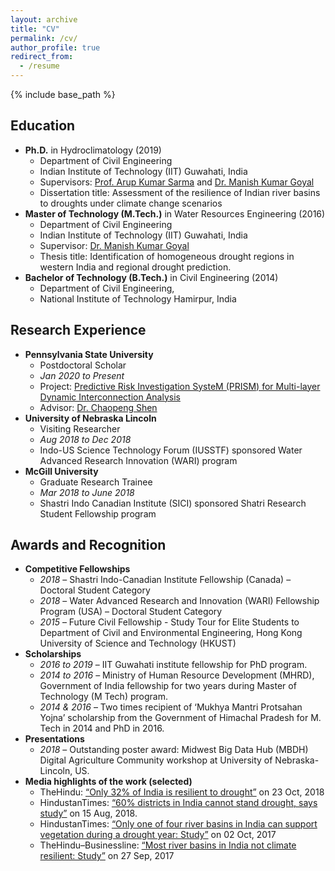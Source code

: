 ```yaml
---
layout: archive
title: "CV"
permalink: /cv/
author_profile: true
redirect_from:
  - /resume
---
```


{% include base_path %}


## Education
* **Ph.D.** in Hydroclimatology (2019)
	* Department of Civil Engineering <br/> 
	* Indian Institute of Technology (IIT) Guwahati, India <br/>
	* Supervisors: [Prof. Arup Kumar Sarma](http://www.iitg.ac.in/aks/homepage/index.html) and [Dr. Manish Kumar Goyal](https://sites.google.com/view/mkg1/home) <br/>
	* Dissertation title: Assessment of the resilience of Indian river basins to droughts under climate change scenarios
* **Master of Technology (M.Tech.)** in Water Resources Engineering (2016)
	* Department of Civil Engineering <br/>
	* Indian Institute of Technology (IIT) Guwahati, India <br/>
	* Supervisor: [Dr. Manish Kumar Goyal](https://sites.google.com/view/mkg1/home) <br/>
	* Thesis title: Identification of homogeneous drought regions in western India and regional drought prediction.
* **Bachelor of Technology (B.Tech.)** in Civil Engineering (2014)
	* Department of Civil Engineering, <br/>
	* National Institute of Technology Hamirpur, India 


## Research Experience 
* **Pennsylvania State University** <br/>
	* Postdoctoral Scholar <br/>
	* *Jan 2020 to Present* <br/>
	* Project: [Predictive Risk Investigation SysteM (PRISM) for Multi-layer Dynamic Interconnection Analysis](https://sites.google.com/view/prism-prj) <br/>
	* Advisor: [Dr. Chaopeng Shen](http://water.engr.psu.edu/shen/)
* **University of Nebraska Lincoln** <br/>
	* Visiting Researcher <br/>
	* *Aug 2018 to Dec 2018* <br/>
	* Indo-US Science Technology Forum (IUSSTF) sponsored Water Advanced Research Innovation (WARI) program 
* **McGill University** <br/>
	* Graduate Research Trainee <br/>
	* *Mar 2018 to June 2018* <br/>
	* Shastri Indo Canadian Institute (SICI) sponsored Shatri Research Student Fellowship program <br/>

## Awards and Recognition
* **Competitive Fellowships** <br/>
	* *2018* – Shastri Indo-Canadian Institute Fellowship (Canada) – Doctoral Student Category <br/>
	* *2018* – Water Advanced Research and Innovation (WARI) Fellowship Program (USA) – Doctoral Student Category <br/>
	* *2015* – Future Civil Fellowship - Study Tour for Elite Students to Department of Civil and Environmental Engineering, Hong Kong University of Science and Technology (HKUST)
* **Scholarships** <br/>
	* *2016 to 2019* – IIT Guwahati institute fellowship for PhD program. <br/>
	* *2014 to 2016* – Ministry of Human Resource Development (MHRD), Government of India fellowship for two years during Master of Technology (M Tech) program. <br/>
	* *2014 & 2016* – Two  times recipient of ‘Mukhya Mantri Protsahan Yojna’ scholarship from the Government of Himachal Pradesh for M. Tech in 2014 and PhD in 2016. <br/>
* **Presentations** <br/>
	* *2018* – Outstanding poster award: Midwest  Big Data Hub (MBDH) Digital Agriculture Community workshop at University of Nebraska-Lincoln, US. 
* **Media highlights of the work (selected)** <br/>
	* TheHindu: [“Only 32% of India is resilient to drought”](https://www.thehindu.com/sci-tech/science/only-32-of-india-is-resilient-to-drought/article25295441.ece?fbclid=IwAR0G6Qo5ggiifzmgFjOAI6mBzAep_1bp6sZZj6vDaZwA8tOi7faU2R55WAE) on 23 Oct, 2018 <br/>
	* HindustanTimes: [“60% districts in India cannot stand drought, says study”](https://www.hindustantimes.com/india-news/60-districts-in-india-cannot-stand-drought-says-study/story-UhNPCjLQQPaVcLSQpRiTiL.html) on 15 Aug, 2018. <br/>
	* HindustanTimes: [“Only one of four river basins in India can support vegetation during a drought year: Study”](https://www.hindustantimes.com/mumbai-news/only-one-of-four-river-basins-in-india-can-support-vegetation-during-a-drought-year-study/story-otUxdqAc0XNqozTVCZ9FEI.html) on 02 Oct, 2017 <br/>
	* TheHindu–Businessline: [“Most river basins in India not climate resilient: Study”](https://www.thehindubusinessline.com/news/science/most-river-basins-in-india-not-climate-resilient-study/article9876166.ece) on 27 Sep, 2017
